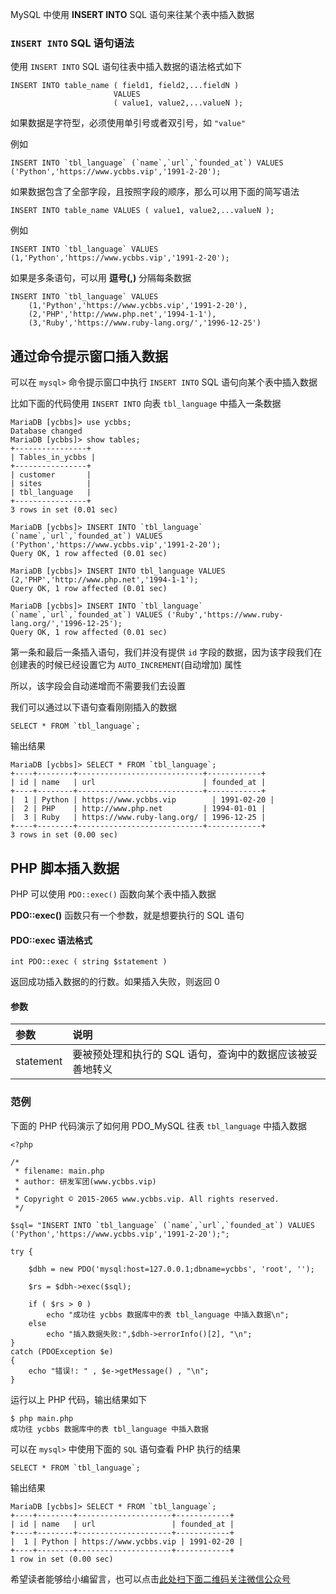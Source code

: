 MySQL 中使用 **INSERT INTO** SQL 语句来往某个表中插入数据

### `INSERT INTO` SQL 语句语法 ###

使用 `INSERT INTO` SQL 语句往表中插入数据的语法格式如下

```
INSERT INTO table_name ( field1, field2,...fieldN )
                       VALUES
                       ( value1, value2,...valueN );
```

如果数据是字符型，必须使用单引号或者双引号，如 `"value"`

例如

```
INSERT INTO `tbl_language` (`name`,`url`,`founded_at`) VALUES ('Python','https://www.ycbbs.vip','1991-2-20');
```

如果数据包含了全部字段，且按照字段的顺序，那么可以用下面的简写语法

```
INSERT INTO table_name VALUES ( value1, value2,...valueN );
```

例如

```
INSERT INTO `tbl_language` VALUES (1,'Python','https://www.ycbbs.vip','1991-2-20');
```

如果是多条语句，可以用 **逗号(,)** 分隔每条数据

```
INSERT INTO `tbl_language` VALUES
    (1,'Python','https://www.ycbbs.vip','1991-2-20'),
    (2,'PHP','http://www.php.net','1994-1-1'),
    (3,'Ruby','https://www.ruby-lang.org/','1996-12-25')
```

## 通过命令提示窗口插入数据 ##

可以在 `mysql>` 命令提示窗口中执行 `INSERT INTO` SQL 语句向某个表中插入数据

比如下面的代码使用 `INSERT INTO` 向表 `tbl_language` 中插入一条数据

```
MariaDB [ycbbs]> use ycbbs;
Database changed
MariaDB [ycbbs]> show tables;
+----------------+
| Tables_in_ycbbs |
+----------------+
| customer       |
| sites          |
| tbl_language   |
+----------------+
3 rows in set (0.01 sec)

MariaDB [ycbbs]> INSERT INTO `tbl_language` (`name`,`url`,`founded_at`) VALUES ('Python','https://www.ycbbs.vip','1991-2-20');
Query OK, 1 row affected (0.01 sec)

MariaDB [ycbbs]> INSERT INTO tbl_language VALUES (2,'PHP','http://www.php.net','1994-1-1');
Query OK, 1 row affected (0.01 sec)

MariaDB [ycbbs]> INSERT INTO `tbl_language` (`name`,`url`,`founded_at`) VALUES ('Ruby','https://www.ruby-lang.org/','1996-12-25');
Query OK, 1 row affected (0.01 sec)
```

第一条和最后一条插入语句，我们并没有提供 `id` 字段的数据，因为该字段我们在创建表的时候已经设置它为 `AUTO_INCREMENT`(自动增加) 属性

所以，该字段会自动递增而不需要我们去设置

我们可以通过以下语句查看刚刚插入的数据

```
SELECT * FROM `tbl_language`;
```

输出结果

```
MariaDB [ycbbs]> SELECT * FROM `tbl_language`;
+----+--------+----------------------------+------------+
| id | name   | url                        | founded_at |
+----+--------+----------------------------+------------+
|  1 | Python | https://www.ycbbs.vip        | 1991-02-20 |
|  2 | PHP    | http://www.php.net         | 1994-01-01 |
|  3 | Ruby   | https://www.ruby-lang.org/ | 1996-12-25 |
+----+--------+----------------------------+------------+
3 rows in set (0.00 sec)
```

## PHP 脚本插入数据 ##

PHP 可以使用 `PDO::exec()` 函数向某个表中插入数据

**PDO::exec()** 函数只有一个参数，就是想要执行的 SQL 语句

#### PDO::exec 语法格式 ####

```
int PDO::exec ( string $statement )
```

返回成功插入数据的的行数。如果插入失败，则返回 0

#### 参数 ####

<table> 
 <thead> 
  <tr> 
   <th align="left">参数</th> 
   <th align="left">说明</th> 
  </tr> 
 </thead> 
 <tbody> 
  <tr> 
   <td align="left">statement</td> 
   <td align="left">要被预处理和执行的 SQL 语句，查询中的数据应该被妥善地转义</td> 
  </tr> 
 </tbody> 
</table>

### 范例 ###

下面的 PHP 代码演示了如何用 PDO\_MySQL 往表 `tbl_language` 中插入数据

```
<?php 

/*
 * filename: main.php
 * author: 研发军团(www.ycbbs.vip)
 * 
 * Copyright © 2015-2065 www.ycbbs.vip. All rights reserved.
 */

$sql= "INSERT INTO `tbl_language` (`name`,`url`,`founded_at`) VALUES ('Python','https://www.ycbbs.vip','1991-2-20');";

try {

    $dbh = new PDO('mysql:host=127.0.0.1;dbname=ycbbs', 'root', '');    

    $rs = $dbh->exec($sql);

    if ( $rs > 0 )
        echo "成功往 ycbbs 数据库中的表 tbl_language 中插入数据\n"; 
    else 
        echo "插入数据失败:",$dbh->errorInfo()[2], "\n"; 
}
catch (PDOException $e) 
{    
    echo "错误!: " , $e->getMessage() , "\n";  
}
```

运行以上 PHP 代码，输出结果如下

```
$ php main.php 
成功往 ycbbs 数据库中的表 tbl_language 中插入数据
```

可以在 `mysql>` 中使用下面的 `SQL` 语句查看 PHP 执行的结果

```
SELECT * FROM `tbl_language`;
```

输出结果

```
MariaDB [ycbbs]> SELECT * FROM `tbl_language`;
+----+--------+---------------------+------------+
| id | name   | url                 | founded_at |
+----+--------+---------------------+------------+
|  1 | Python | https://www.ycbbs.vip | 1991-02-20 |
+----+--------+---------------------+------------+
1 row in set (0.00 sec)
```


希望读者能够给小编留言，也可以点击[此处扫下面二维码关注微信公众号](https://www.ycbbs.vip/?p=28 "此处扫下面二维码关注微信公众号")